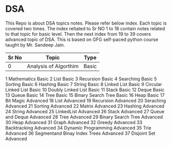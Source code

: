 # DSA
This Repo is about DSA topics notes. Please refer below index. Each topic is covered two times. The index reltated to Sr NO 1 to 18 contain notes related to that topic for basic level. Then the next index from 19 to 39 covers advanced topic of DSA. This is based on GFG self-paced python course taught by Mr. Sandeep Jain.

|Sr No|	Topic|	Type|
|---|---|---|
|0|	Analysis of Algorthim|	Basic|
1	Mathematics	Basic
2	List	Basic
3	Recursion	Basic
4	Searching	Basic
5	Sorting	Basic
6	Hashing	Basic
7	String	Basic
8	Linked List	Basic
9	Circular Linked List	Basic
10	Doubly Linked List	Basic
11	Stack	Basic
12	Deque	Basic
13	Queue	Basic
14	Tree	Basic
15	Binary Search Tree	Basic
16	Heap	Basic
17	Bit Magic	Advanced
18	List	Advanced
19	Recursion	Advanced
20	Seraching	Advanced
21	Sorting	Advanced
22	Matrix	Advanced
23	Hashing	Advanced
24	String	Advanced
25	LinkedList	Advanced
26	Stack	Advanced
27	Queue and Deque	Advanced
28	Tree	Advanced
29	Binary Search Tree	Advanced
30	Heap	Advanced
31	Graph	Advanced
32	Greedy	Advanced
33	Backtracking	Advanced
34	Dynamic Programming	Advanced
35	Trie	Advanced
36	Segmentand Binay Index Trees	Advanced
37	Disjoint Set	Advanced